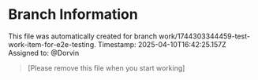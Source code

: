 # Branch Information

This file was automatically created for branch work/1744303344459-test-work-item-for-e2e-testing.
Timestamp: 2025-04-10T16:42:25.157Z
Assigned to: @Dorvin

> [Please remove this file when you start working]